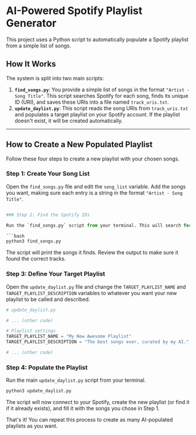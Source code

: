 # AI-Powered Spotify Playlist Generator

This project uses a Python script to automatically populate a Spotify playlist from a simple list of songs.

## How It Works

The system is split into two main scripts:

1.  **`find_songs.py`**: You provide a simple list of songs in the format `"Artist - Song Title"`. This script searches Spotify for each song, finds its unique ID (URI), and saves these URIs into a file named `track_uris.txt`.
2.  **`update_daylist.py`**: This script reads the song URIs from `track_uris.txt` and populates a target playlist on your Spotify account. If the playlist doesn't exist, it will be created automatically.

---

## How to Create a New Populated Playlist

Follow these four steps to create a new playlist with your chosen songs.

### Step 1: Create Your Song List

Open the `find_songs.py` file and edit the `song_list` variable. Add the songs you want, making sure each entry is a string in the format `"Artist - Song Title"`.

```python

### Step 2: Find the Spotify IDs

Run the `find_songs.py` script from your terminal. This will search for your songs and create the `track_uris.txt` file.

```bash
python3 find_songs.py
```

The script will print the songs it finds. Review the output to make sure it found the correct tracks.

### Step 3: Define Your Target Playlist

Open the `update_daylist.py` file and change the `TARGET_PLAYLIST_NAME` and `TARGET_PLAYLIST_DESCRIPTION` variables to whatever you want your new playlist to be called and described.

```python
# update_daylist.py

# ... (other code)

# Playlist settings
TARGET_PLAYLIST_NAME = "My New Awesome Playlist"
TARGET_PLAYLIST_DESCRIPTION = "The best songs ever, curated by my AI."

# ... (other code)
```

### Step 4: Populate the Playlist

Run the main `update_daylist.py` script from your terminal.

```bash
python3 update_daylist.py
```

The script will now connect to your Spotify, create the new playlist (or find it if it already exists), and fill it with the songs you chose in Step 1.

That's it! You can repeat this process to create as many AI-populated playlists as you want.
